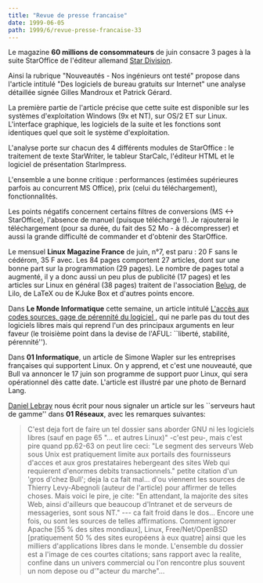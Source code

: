 ```yaml
---
title: "Revue de presse francaise"
date: 1999-06-05
path: 1999/6/revue-presse-francaise-33
---
```


<P>Le magazine <B>60 millions de consommateurs</B> de juin
consacre 3 pages à la suite StarOffice de l'éditeur allemand <A HREF="http://www.stardivision.com/">Star Division</A>.</P>

<P>Ainsi la rubrique "Nouveautés - Nos ingénieurs ont testé" propose dans
l'article intitulé "Des logiciels de bureau gratuits sur Internet" une
analyse détaillée signée Gilles Mandroux et Patrick Gérard.</P>

<P>La première partie de l'article précise que cette suite est disponible
sur les systèmes d'exploitation Windows (9x et NT), sur OS/2 ET sur
Linux. L'interface graphique, les logiciels de la suite et les fonctions
sont identiques quel que soit le système d'exploitation.</P>

<P>L'analyse porte sur chacun des 4 différents modules de StarOffice : le
traitement de texte StarWriter, le tableur StarCalc, l'éditeur HTML et
le logiciel de présentation StarImpress.</P>

<P>L'ensemble a une bonne critique : performances (estimées supérieures
parfois au concurrent MS Office), prix (celui du téléchargement),
fonctionnalités.</P>

<P>Les points négatifs concernent certains filtres de conversions (MS &lt;-&gt;
StarOffice), l'absence de manuel (puisque téléchargé !). Je rajouterai
le téléchargement (pour sa durée, du fait des 52 Mo - à décompresser) et
aussi la grande difficulté de commander et d'obtenir des StarOffice.</P>

<P>Le mensuel <B>Linux Magazine France</B> de juin, n°7, est paru :
20 F sans le cédérom, 35 F avec. Les 84 pages comportent 27 articles,
dont sur une bonne part sur la programmation (29 pages). Le nombre
de pages total a augmenté, il y a donc aussi un peu plus de publicité
(17 pages) et les articles sur Linux en général (38 pages) traitent de
l'association <A HREF="http://www.regard.org/~belug">Belug</A>, de Lilo,
de LaTeX ou de KJuke Box et d'autres points encore.
</P>

<P>
Dans <B>Le Monde Informatique</B> cette semaine, un article intitulé
<A HREF="http://195.10.58.13/src/lmi/article/articlel.nsf/article/2FACF5D6ADB2A46EC1256784004FFEE3?OpenDocument">L'accès aux codes sources, gage de pérennité du logiciel </A>, qui ne parle pas du tout des logiciels libres
mais qui reprend l'un des principaux arguments en leur faveur
(le troisième point dans la devise de l'AFUL: ``liberté, stabilité,
pérennité'').
</P>

<P>
Dans <B>01 Informatique</B>, un article de Simone Wapler sur les entreprises
françaises qui supportent Linux. On y apprend, et c'est une nouveauté,
que Bull va annoncer le 17 juin son programme de support puor Linux,
qui sera opérationnel dès catte date. L'article est illustré
par une photo de Bernard Lang.
</P>

<P>
<A HREF="mailto:Daniel.Lebray@iut.univ-lehavre.fr">Daniel Lebray</A>
nous écrit pour nous signaler un article sur les ``serveurs haut
de gamme'' dans <B>01 Réseaux</B>, avec les remarques suivantes:
</P>

<P>
<BLOCKQUOTE>
C'est deja fort de faire un tel dossier sans aborder GNU ni les logiciels
libres (sauf en page 65 "...  et autres Linux)" -c'est peu-, mais c'est
pire quand pp.62-63 on peut lire ceci: "Le segment des serveurs Web sous
Unix est pratiquement limite aux portails des fournisseurs d'acces et
aux gros prestataires hebergeant des sites Web qui requierent d'enormes
debits transactionnels." petite citation d'un 'gros d'chez Bull'; deja
la ca fait mal... d'ou viennent les sources de Thierry Levy-Abegnoli
(auteur de l'article) pour affirmer de telles choses. Mais voici le pire,
je cite: "En attendant, la majorite des sites Web, ainsi d'ailleurs que
beaucoup d'Intranet et de serveurs de messageries, sont sous NT." --- ca
fait froid dans le dos... Encore une fois, ou sont les sources de telles
affirmations. Comment ignorer Apache [55 % des sites mondiaux], Linux,
Free/Net/OpenBSD [pratiquement 50 % des sites européens à eux quatre]
ainsi que les milliers d'applications libres dans le monde. L'ensemble
du dossier est a l'image de ces courtes citations; sans rapport avec
la realite, confine dans un univers commercial ou l'on rencontre plus
souvent un nom depose ou d'"acteur du marche"...
</BLOCKQUOTE>
</P>


